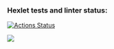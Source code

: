 ### Hexlet tests and linter status:
[![Actions Status](https://github.com/CergChelpanov/python-project-lvl1/workflows/hexlet-check/badge.svg)](https://github.com/CergChelpanov/python-project-lvl1/actions)

<a href="https://codeclimate.com/github/codeclimate/codeclimate/maintainability"><img src="https://api.codeclimate.com/v1/badges/a99a88d28ad37a79dbf6/maintainability" /></a>

